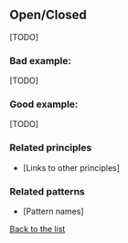 ## Open/Closed

[TODO]

### Bad example:

[TODO]

### Good example:

[TODO]

### Related principles

- [Links to other principles] 

### Related patterns

- [Pattern names]


[Back to the list](./README.md)